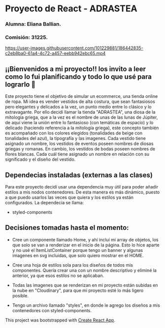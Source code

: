 # Proyecto de React - ADRASTEA
### Alumna: Eliana Ballian.
### Comisión: 31225.

https://user-images.githubusercontent.com/101229881/186442835-c2eb8ba0-61a4-4c72-a457-eebb942ebc65.mp4

## ¡¡Bienvenidos a mi proyecto!! los invito a leer como lo fui planificando y todo lo que usé para lograrlo 💖

Este proyecto tiene el objetivo de simular un ecommerce, una tienda online de ropa. 
Mi idea es vender vestidos de alta costura, que sean fantasiosos pero elegantes y delicados a la vez, un punto medio entre lo clásico y lo extravagante. Por ello decidí llamar la tienda "ADRASTEA", una diosa de la mitología griega, que a la vez es el nombre de unas de las lunas de Júpiter, de aquí viene la unión entre lo fantasioso (con temáticas de espacio) y lo delicado (haciendo referencia a la mitología griega), este concepto también es acompañado con los colores elegidos (tonalidades de beige con tonalidades del azul), la tipografía y las imagenes. 
Cada vestido tiene asignado un nombre, los vestidos de eventos poseen nombres de diosas griegas y romanas. En cambio, los vestidos de bodas poseen nombres de flores blancas. Cada cuál tiene asignado un nombre en relación con su significado y el diseño del vestido.

## Dependecias instaladas (externas a las clases)

Para este proyecto decidí usar una dependencia muy útil para poder añadir estilos a mis nodos contenedores. De esta manera es más dinámico, puesto a que puedo usarlos las veces que quiera y los estilos ya están configurados. La dependecia se llama: 

- styled-components

## Decisiones tomadas hasta el momento:

- Cree un componente llamado Home, y ahí incluí mi array de objetos, los que solo se van a renderizar en el inicio de la página. Esto lo hice aparte y no usé el ItemListContainer porque tengo un banner y algunas imagenes en svg incluidas, que solo quiero mostrar en el HOME.

- Cree una hoja de estilos sola para los diseños de todos mis componentes. Quería crear una con un nombre descriptivo y eliminé la anterior, ya que esos estilos no se aplicaban. 

- Todas las imagenes que se renderizan en mi proyecto están subidas en la nube en "Cloudinary", para que mi proyecto esté lo más ligero posible.

- Tengo un archivo llamado "styles", en donde le agrego los diseños a mis contenedores con styled-components.

This project was bootstrapped with [Create React App](https://github.com/facebook/create-react-app).

